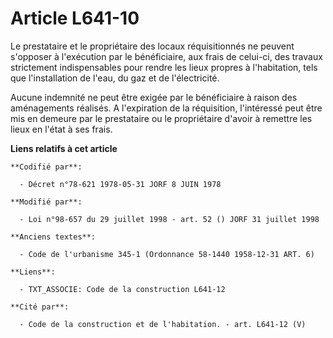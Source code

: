 # Article L641-10

Le prestataire et le propriétaire des locaux réquisitionnés ne peuvent s'opposer à l'exécution par le bénéficiaire, aux frais
de celui-ci, des travaux strictement indispensables pour rendre les lieux propres à l'habitation, tels que l'installation de
l'eau, du gaz et de l'électricité.

Aucune indemnité ne peut être exigée par le bénéficiaire à raison des aménagements réalisés. A l'expiration de la
réquisition, l'intéressé peut être mis en demeure par le prestataire ou le propriétaire d'avoir à remettre les lieux en
l'état à ses frais.

**Liens relatifs à cet article**

	**Codifié par**:

	  - Décret n°78-621 1978-05-31 JORF 8 JUIN 1978

	**Modifié par**:

	  - Loi n°98-657 du 29 juillet 1998 - art. 52 () JORF 31 juillet 1998

	**Anciens textes**:

	  - Code de l'urbanisme 345-1 (Ordonnance 58-1440 1958-12-31 ART. 6)

	**Liens**:

	  - TXT_ASSOCIE: Code de la construction L641-12

	**Cité par**:

	  - Code de la construction et de l'habitation. - art. L641-12 (V)
